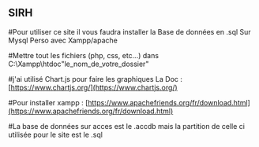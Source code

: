 ## SIRH

#Pour utiliser ce site il vous faudra installer la Base de données en .sql Sur Mysql Perso avec Xampp/apache

#Mettre tout les fichiers (php, css, etc...) dans C:\Xampp\htdoc\"le_nom_de_votre_dossier"

#j'ai utilisé Chart.js pour faire les graphiques La Doc : [https://www.chartjs.org/](https://www.chartjs.org/)

#Pour installer xampp : [https://www.apachefriends.org/fr/download.html](https://www.apachefriends.org/fr/download.html)

#La base de données sur acces est le .accdb mais la partition de celle ci utilisée pour le site est le .sql 


